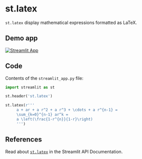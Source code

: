 # st.latex

`st.latex` display mathematical expressions formatted as LaTeX.

## Demo app
[![Streamlit App](https://static.streamlit.io/badges/streamlit_badge_black_white.svg)](https://share.streamlit.io/dataprofessor/st.latex/)

## Code
Contents of the `streamlit_app.py` file:
```python
import streamlit as st

st.header('st.latex')

st.latex(r'''
     a + ar + a r^2 + a r^3 + \cdots + a r^{n-1} =
     \sum_{k=0}^{n-1} ar^k =
     a \left(\frac{1-r^{n}}{1-r}\right)
     ''')
```

## References
Read about [`st.latex`](https://docs.streamlit.io/library/api-reference/text/st.latex) in the Streamlit API Documentation.

